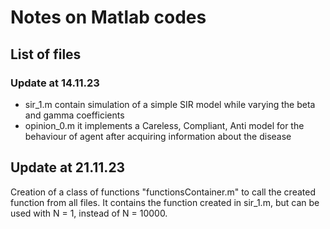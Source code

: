 # Notes on Matlab codes

## List of files
### Update at 14.11.23
- sir_1.m contain simulation  of a simple SIR model while varying the beta and gamma coefficients
- opinion_0.m it implements a Careless, Compliant, Anti model for the behaviour of agent after acquiring information about the disease

## Update at 21.11.23
 Creation of a class of functions "functionsContainer.m" to call the created function from all files. It contains the function created in sir_1.m, but can be used with N = 1, instead of N = 10000. 
